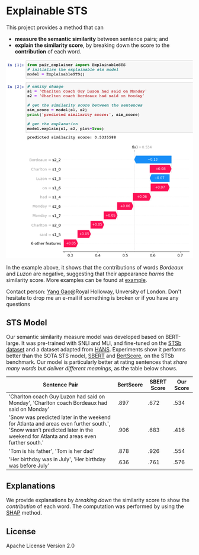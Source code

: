 # Explainable STS

This project provides a method that can 
* **measure the semantic similarity** between sentence pairs; and  
* **explain the similarity score**, by breaking down the score to the **contribution** of each word. 

![example-use-case](docs/expl-sts-example.png)

In the example above, it shows that the contributions of words *Bordeaux* and *Luzon* are negative, suggesting that their appearance *harms* the similarity score.  More examples can be found at [example](example.ipynb).

Contact person: [Yang Gao](https://sites.google.com/site/yanggaoalex/home)@Royal Holloway, Unversity of London. Don't hesitate to drop me an e-mail if something is broken or if you have any questions

## STS Model
Our semantic similarity measure model was developed based on BERT-large. It was pre-trained with SNLI and MLI, and fine-tuned on the [STSb dataset](https://ixa2.si.ehu.eus/stswiki/index.php/STSbenchmark) and a dataset adapted from [HANS](https://github.com/tommccoy1/hans). Experiments show it performs better than the SOTA STS model, [SBERT](https://github.com/UKPLab/sentence-transformers) and [BertScore](https://openreview.net/pdf?id=SkeHuCVFDr), on the STSb benchmark. Our model is particularly better at rating sentences that *share many words but deliver different meanings*,  as the table below shows. 

| Sentence Pair | BertScore | SBERT Score | Our Score | 
|---------------|-------------|-----------|-----------|
|'Charlton coach Guy Luzon had said on Monday', 'Charlton coach Bordeaux had said on Monday' | .897 | .672 | .534 |
|'Snow was predicted later in the weekend for Atlanta and areas even further south.', 'Snow wasn’t predicted later in the weekend for Atlanta and areas even further south.' | .906 | .683 | .416 |
|'Tom is his father', 'Tom is her dad' | .878 | .926 | .554 |
|'Her birthday was in July', 'Her birthday was before July' | .636 | .761 | .576 |


## Explanations
We provide explanations by *breaking down* the similarity score to show the *contribution* of each word. The computation was performed by using the [SHAP](https://github.com/slundberg/shap) method.  


## License
Apache License Version 2.0
